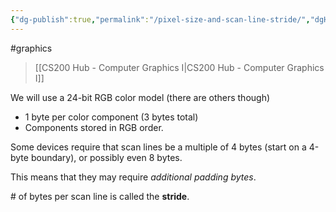 ```yaml
---
{"dg-publish":true,"permalink":"/pixel-size-and-scan-line-stride/","dgHomeLink":true,"dgPassFrontmatter":false}
---
```


#graphics 
> [[CS200 Hub - Computer Graphics I|CS200 Hub - Computer Graphics I]]

We will use a 24-bit RGB color model (there are others though)
- 1 byte per color component (3 bytes total)
- Components stored in RGB order.

Some devices require that scan lines be a multiple of 4 bytes (start on a 4-byte boundary), or possibly even 8 bytes. 

This means that they may require *additional padding bytes*.

\# of bytes per scan line is called the **stride**.